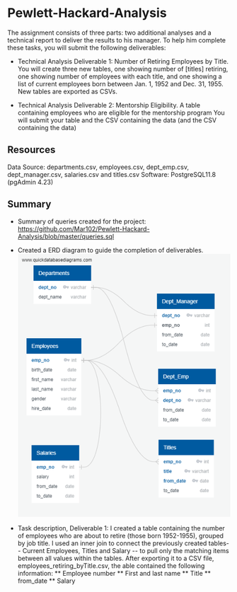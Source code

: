 # Pewlett-Hackard-Analysis
The assignment consists of three parts: two additional analyses and a technical report to deliver the results to his manager. To help him complete these tasks, you will submit the following deliverables:

* Technical Analysis Deliverable 1: Number of Retiring Employees by Title. You will create three new tables, one showing number of [titles] retiring, one showing number of employees with each title, and one showing a list of current employees born between Jan. 1, 1952 and Dec. 31, 1955. New tables are exported as CSVs. 

* Technical Analysis Deliverable 2: Mentorship Eligibility. A table containing employees who are eligible for the mentorship program You will submit your table and the CSV containing the data (and the CSV containing the data)

## Resources
Data Source: departments.csv, employees.csv, dept_emp.csv, dept_manager.csv, salaries.csv and titles.csv
Software: PostgreSQL11.8 (pgAdmin 4.23)

## Summary
* Summary of queries created for the project: https://github.com/Mar102/Pewlett-Hackard-Analysis/blob/master/queries.sql

* Created a ERD diagram to guide the completion of deliverables.
![](https://github.com/Mar102/Pewlett-Hackard-Analysis/blob/master/EmployeeDB.png)

* Task description, Deliverable 1: I created a table containing the number of employees who are about to retire (those born 1952-1955), grouped by job title. I used an inner join to connect the previously created tables-- Current Employees, Titles and Salary -- to pull only the matching items between all values within the tables. After exporting it to a CSV file, employees_retiring_byTitle.csv, the able contained the following information:
** Employee number
** First and last name
** Title
** from_date
** Salary
